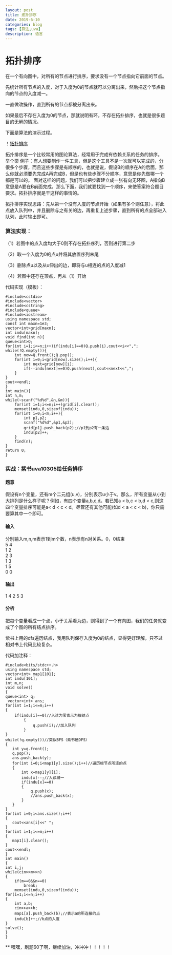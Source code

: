 ```yaml
---
layout: post
title: 拓扑排序
date: 2019-6-10
categories: blog
tags: [算法,uva]
description: 语言
---
```

# 拓扑排序
在一个有向图中，对所有的节点进行排序，要求没有一个节点指向它前面的节点。

先统计所有节点的入度，对于入度为0的节点就可以分离出来，然后把这个节点指向的节点的入度减一。

一直做改操作，直到所有的节点都被分离出来。

如果最后不存在入度为0的节点，那就说明有环，不存在拓扑排序，也就是很多题目的无解的情况。

下面是算法的演示过程。

！[拓扑排序](img/拓扑排序.png)

拓扑排序是一个比较常用的图论算法，经常用于完成有依赖关系的任务的排序。
举个栗 例子：有人想要制作一件工具，但是这个工具不是一次就可以完成的，分很多个步骤，而且这些步骤是有顺序的，也就是说，假设B的顺序在A的后面，那么你就必须要先完成A再完成B，但是也有些步骤不分顺序，意思是你先做哪一个都是可以的。
面对这样的问题，我们可以把步骤建立成一张有向无环图，A指向B意思是A要在B前面完成，那么下面，我们就要找到一个顺序，来使答案符合题目要求。拓扑排序就是干这样的事情的。

拓扑排序实现思路：先从第一个没有入度的节点开始（如果有多个则任意），将此点放入队列中，并且删除与之有关的边，再重复上述步骤，直到所有的点全部进入队列，此时输出即可。

### 算法实现：

（1）若图中的点入度均大于0则不存在拓扑序列，否则进行第二步

（2）取一个入度为0的点u并将其放置序列末尾

（3）删除点u以及从u伸出的边，即将与u相连的点的入度减1

（4）若图中还存在顶点，再从（1）开始

代码实现（模板）：

    #include<cstdio> 
    #include<vector>
    #include<cstring>
    #include<queue>
    #include<iostream>
    using namespace std;
    const int maxn=1e3;
    vector<int>grid[maxn];
    int indu[maxn];
    void find(int n){
	queue<int>Q;
	for(int i=1;i<=n;i++)if(indu[i]==0)Q.push(i),cout<<i<<",";
	while(!Q.empty()){
		int now=Q.front();Q.pop();
		for(int i=0;i<grid[now].size();i++){
			int next=grid[now][i];
			if(--indu[next]==0)Q.push(next),cout<<next<<",";
		}
	}
	cout<<endl;
    }
    int main(){
	int n,m;
	while(~scanf("%d%d",&n,&m)){
		for(int i=1;i<=n;i++)grid[i].clear();
		memset(indu,0,sizeof(indu));
		for(int i=0;i<m;i++){
			int p1,p2;
			scanf("%d%d",&p1,&p2);
			grid[p1].push_back(p2);//p1到p2有一条边
			indu[p2]++;
		}
		find(n);
	}
	return 0;
    }

### 实战：紫书uva10305给任务排序

#### 题意
假设有n个变量，还有m个二元组(u,v)，分别表示u小于v。那么，所有变量从小到大排列是什么样子呢？例如，有四个变量a,b,c,d。若已知a < b,c < b,d < c,则这四个变量排序可能是a< d < c < d。尽管还有其他可能(如d < a < c < b)，你只需要算其中一个即可。

#### 输入
分别输入m,n,m表示1到m个数，n表示有n对关系。0，0结束</br>
5 4</br>
1 2</br>
2 3</br>
1 3</br>
1 5</br>
0 0</br>

#### 输出

1 4 2 5 3

#### 分析
把每个变量看成一个点，小于关系看为边，则得到了一个有向图，我们的任务就变成了个图的所有结点排序。

   紫书上用的dfs遍历结点，我用队列保存入度为0的结点，显得更好理解，只不过相对书上代码比较复杂。


代码加注释：</br>

    #include<bits/stdc++.h>
    using namespace std;
    vector<int> map1[101];
    int indu[101];
    int m,n;
    void solve()
    {
    queue<int> q;
     vector<int> ans;
    for(int i=1;i<=m;i++)
    {
        if(indu[i]==0)//入读为零表示为根结点
            {
                q.push(i);//加入队列
            }
    }
    while(!q.empty())//类似BFS（紫书是DFS）
    {
       int y=q.front();
       q.pop();
       ans.push_back(y);
       for(int i=0;i<map1[y].size();i++)//遍历根节点所连的点
       {
           int x=map1[y][i];
           indu[x]--;//入读减一
           if(indu[x]==0)
           {
               q.push(x);
               //ans.push_back(x);
           }
       }
    }
    for(int i=0;i<ans.size();i++)
    {
       cout<<ans[i]<<" ";
    }
    for(int i=1;i<=m;i++)
    {
       map1[i].clear();
    }
    cout<<endl;
    }
    int main()
    {
    int i,j;
    while(cin>>m>>n)
    {
        if(m==0&&n==0)
            break;
        memset(indu,0,sizeof(indu));
    for(i=1;i<=n;i++)
    {
        int a,b;
        cin>>a>>b;
        map1[a].push_back(b);//表示a的所连接的点
        indu[b]++;//b点的入度
    }
    solve();
    }
    }


** 嘿嘿，刷题60了啊，继续加油，冲冲冲！！！！！







